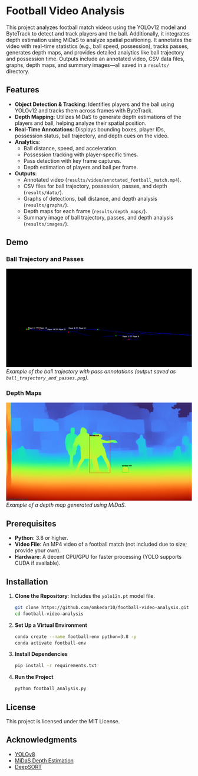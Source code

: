 # Football Video Analysis

This project analyzes football match videos using the YOLOv12 model and ByteTrack to detect and track players and the ball. Additionally, it integrates depth estimation using MiDaS to analyze spatial positioning. It annotates the video with real-time statistics (e.g., ball speed, possession), tracks passes, generates depth maps, and provides detailed analytics like ball trajectory and possession time. Outputs include an annotated video, CSV data files, graphs, depth maps, and summary images—all saved in a `results/` directory.

## Features
- **Object Detection & Tracking**: Identifies players and the ball using YOLOv12 and tracks them across frames with ByteTrack.
- **Depth Mapping**: Utilizes MiDaS to generate depth estimations of the players and ball, helping analyze their spatial position.
- **Real-Time Annotations**: Displays bounding boxes, player IDs, possession status, ball trajectory, and depth cues on the video.
- **Analytics**:
  - Ball distance, speed, and acceleration.
  - Possession tracking with player-specific times.
  - Pass detection with key frame captures.
  - Depth estimation of players and ball per frame.
- **Outputs**:
  - Annotated video (`results/video/annotated_football_match.mp4`).
  - CSV files for ball trajectory, possession, passes, and depth (`results/data/`).
  - Graphs of detections, ball distance, and depth analysis (`results/graphs/`).
  - Depth maps for each frame (`results/depth_maps/`).
  - Summary image of ball trajectory, passes, and depth analysis (`results/images/`).

## Demo
### Ball Trajectory and Passes
![Ball Trajectory](results/images/ball_trajectory_and_passes.png)  
*Example of the ball trajectory with pass annotations (output saved as `ball_trajectory_and_passes.png`).*

### Depth Maps
![Depth Map](results_depth_highlight/depth_maps/depth_frame_0031.png)  
*Example of a depth map generated using MiDaS.*

## Prerequisites
- **Python**: 3.8 or higher.
- **Video File**: An MP4 video of a football match (not included due to size; provide your own).
- **Hardware**: A decent CPU/GPU for faster processing (YOLO supports CUDA if available).

## Installation
1. **Clone the Repository**: Includes the `yolo12n.pt` model file.
   ```bash
   git clone https://github.com/omkedar10/football-video-analysis.git
   cd football-video-analysis
   ```

2. **Set Up a Virtual Environment**
   ```bash
   conda create --name football-env python=3.8 -y
   conda activate football-env
   ```

3. **Install Dependencies**
   ```bash
   pip install -r requirements.txt
   ```

4. **Run the Project**
   ```bash
   python football_analysis.py
   ```

## License
This project is licensed under the MIT License.

## Acknowledgments
- [YOLOv8](https://github.com/ultralytics/ultralytics)
- [MiDaS Depth Estimation](https://github.com/intel-isl/MiDaS)
- [DeepSORT](https://github.com/nwojke/deep_sort)

